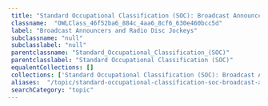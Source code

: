 ```yaml
--- 
 title: "Standard Occupational Classification (SOC): Broadcast Announcers and Radio Disc Jockeys" 
 classname:  "OWLClass_46f52ba6_884c_4aa6_8cf6_630e460bcc5d" 
 label: "Broadcast Announcers and Radio Disc Jockeys" 
 subclassname: "null" 
 subclasslabel: "null" 
 parentclassname: "Standard_Occupational_Classification_(SOC)" 
 parentclasslabel: "Standard Occupational Classification (SOC)" 
 equalentCollections: [] 
 collections: ['Standard Occupational Classification (SOC): Broadcast Announcers and Radio Disc Jockeys']
 aliases:  "/topic/standard-occupational-classification-soc-broadcast-announcers-and-radio-disc-jockeys"  
 searchCategory: "topic" 
---
```

